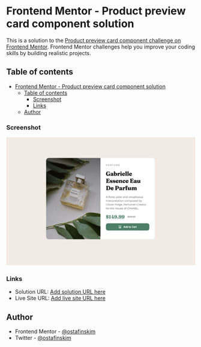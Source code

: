 # Frontend Mentor - Product preview card component solution

This is a solution to the [Product preview card component challenge on Frontend Mentor](https://www.frontendmentor.io/challenges/product-preview-card-component-GO7UmttRfa). Frontend Mentor challenges help you improve your coding skills by building realistic projects. 

## Table of contents

- [Frontend Mentor - Product preview card component solution](#frontend-mentor---product-preview-card-component-solution)
  - [Table of contents](#table-of-contents)
    - [Screenshot](#screenshot)
    - [Links](#links)
  - [Author](#author)

### Screenshot

![SCREENSHOT](./screenshot.png)

### Links

- Solution URL: [Add solution URL here](https://github.com/ostafinskim/01_frontendmentor)
- Live Site URL: [Add live site URL here](https://ostafinskim.github.io/01_frontendmentor/)

## Author

- Frontend Mentor - [@ostafinskim](https://www.frontendmentor.io/profile/ostafinskim)
- Twitter - [@ostafinskim](https://www.twitter.com/ostafinskim)
